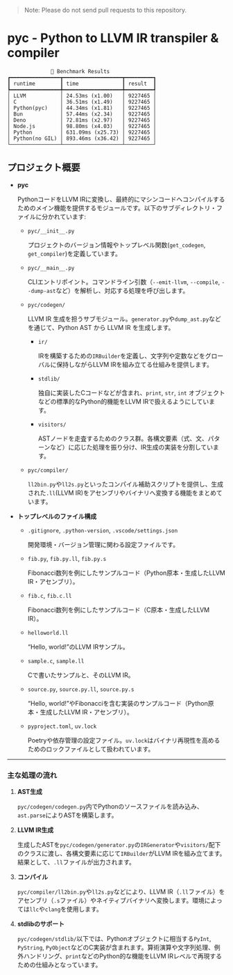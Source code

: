 > Note: Please do not send pull requests to this repository.


# pyc - Python to LLVM IR transpiler & compiler

```
              🚀 Benchmark Results              
┏━━━━━━━━━━━━━━━━┳━━━━━━━━━━━━━━━━━━━┳━━━━━━━━━┓
┃ runtime        ┃ time              ┃ result  ┃
┡━━━━━━━━━━━━━━━━╇━━━━━━━━━━━━━━━━━━━╇━━━━━━━━━┩
│ LLVM           │ 24.53ms (x1.00)   │ 9227465 │
│ C              │ 36.51ms (x1.49)   │ 9227465 │
│ Python(pyc)    │ 44.34ms (x1.81)   │ 9227465 │
│ Bun            │ 57.44ms (x2.34)   │ 9227465 │
│ Deno           │ 72.81ms (x2.97)   │ 9227465 │
│ Node.js        │ 98.80ms (x4.03)   │ 9227465 │
│ Python         │ 631.09ms (x25.73) │ 9227465 │
│ Python(no GIL) │ 893.46ms (x36.42) │ 9227465 │
└────────────────┴───────────────────┴─────────┘
```

## プロジェクト概要

- **pyc**

  PythonコードをLLVM IRに変換し、最終的にマシンコードへコンパイルするためのメイン機能を提供するモジュールです。以下のサブディレクトリ・ファイルに分かれています:

  - `pyc/__init__.py`

    プロジェクトのバージョン情報やトップレベル関数(`get_codegen`, `get_compiler`)を定義しています。

  - `pyc/__main__.py`

    CLIエントリポイント。コマンドライン引数（`--emit-llvm`, `--compile`, `--dump-ast`など）を解析し、対応する処理を呼び出します。

  - `pyc/codegen/`

    LLVM IR 生成を担うサブモジュール。`generator.py`や`dump_ast.py`などを通じて、Python AST から LLVM IR を生成します。

    - `ir/`

      IRを構築するための`IRBuilder`を定義し、文字列や定数などをグローバルに保持しながらLLVM IRを組み立てる仕組みを提供します。

    - `stdlib/`

      独自に実装したCコードなどが含まれ、`print`, `str`, `int` オブジェクトなどの標準的なPython的機能をLLVM IRで扱えるようにしています。

    - `visitors/`

      ASTノードを走査するためのクラス群。各構文要素（式、文、パターンなど）に応じた処理を振り分け、IR生成の実装を分割しています。

  - `pyc/compiler/`

    `ll2bin.py`や`ll2s.py`といったコンパイル補助スクリプトを提供し、生成された`.ll`(LLVM IR)をアセンブリやバイナリへ変換する機能をまとめています。

- **トップレベルのファイル構成**

  - `.gitignore`, `.python-version`, `.vscode/settings.json`

    開発環境・バージョン管理に関わる設定ファイルです。

  - `fib.py`, `fib.py.ll`, `fib.py.s`

    Fibonacci数列を例にしたサンプルコード（Python原本・生成したLLVM IR・アセンブリ）。

  - `fib.c`, `fib.c.ll`

    Fibonacci数列を例にしたサンプルコード（C原本・生成したLLVM IR）。

  - `helloworld.ll`

    “Hello, world!”のLLVM IRサンプル。

  - `sample.c`, `sample.ll`

    Cで書いたサンプルと、そのLLVM IR。

  - `source.py`, `source.py.ll`, `source.py.s`

    “Hello, world!”やFibonacciを含む実装のサンプルコード（Python原本・生成したLLVM IR・アセンブリ）。

  - `pyproject.toml`, `uv.lock`

    Poetryや依存管理の設定ファイル。`uv.lock`はバイナリ再現性を高めるためのロックファイルとして扱われています。

---

### 主な処理の流れ

1. **AST生成**

   `pyc/codegen/codegen.py`内でPythonのソースファイルを読み込み、`ast.parse`によりASTを構築します。

2. **LLVM IR生成**

   生成したASTを`pyc/codegen/generator.py`の`IRGenerator`や`visitors/`配下のクラスに渡し、各構文要素に応じて`IRBuilder`がLLVM IRを組み立てます。  
   結果として、`.ll`ファイルが出力されます。

3. **コンパイル**

   `pyc/compiler/ll2bin.py`や`ll2s.py`などにより、LLVM IR（`.ll`ファイル）をアセンブリ（`.s`ファイル）やネイティブバイナリへ変換します。環境によっては`llc`や`clang`を使用します。

4. **stdlibのサポート**

   `pyc/codegen/stdlib/`以下では、Pythonオブジェクトに相当する`PyInt`, `PyString`, `PyObject`などのC実装が含まれます。算術演算や文字列処理、例外ハンドリング、`print`などのPython的な機能をLLVM IRレベルで再現するための仕組みとなっています。

